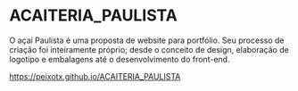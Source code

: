 # ACAITERIA_PAULISTA
O açaí Paulista é uma proposta de website para portfólio. Seu processo de criação foi inteiramente próprio; desde o conceito de design, elaboração de logotipo e embalagens até o desenvolvimento do front-end.

https://peixotx.github.io/ACAITERIA_PAULISTA
